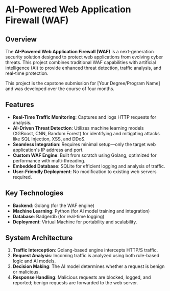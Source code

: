# AI-Powered Web Application Firewall (WAF)

## Overview
The **AI-Powered Web Application Firewall (WAF)** is a next-generation security solution designed to protect web applications from evolving cyber threats. This project combines traditional WAF capabilities with artificial intelligence (AI) to provide enhanced threat detection, traffic analysis, and real-time protection. 

This project is the capstone submission for [Your Degree/Program Name] and was developed over the course of four months.

## Features
- **Real-Time Traffic Monitoring**: Captures and logs HTTP requests for analysis.
- **AI-Driven Threat Detection**: Utilizes machine learning models (XGBoost, CNN, Random Forest) for identifying and mitigating attacks like SQL Injection, XSS, and DDoS.
- **Seamless Integration**: Requires minimal setup—only the target web application's IP address and port.
- **Custom WAF Engine**: Built from scratch using Golang, optimized for performance with multi-threading.
- **Embedded Database**: SQLite for efficient logging and analysis of traffic.
- **User-Friendly Deployment**: No modification to existing web servers required.

## Key Technologies
- **Backend**: Golang (for the WAF engine)
- **Machine Learning**: Python (for AI model training and integration)
- **Database**: Badgerdb (for real-time logging)
- **Deployment**: Virtual Machine for portability and scalability.

## System Architecture
1. **Traffic Interception**: Golang-based engine intercepts HTTP/S traffic.
2. **Request Analysis**: Incoming traffic is analyzed using both rule-based logic and AI models.
3. **Decision Making**: The AI model determines whether a request is benign or malicious.
4. **Response Handling**: Malicious requests are blocked, logged, and reported; benign requests are forwarded to the web server.


